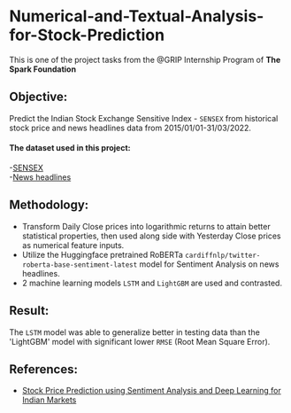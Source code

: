 # Numerical-and-Textual-Analysis-for-Stock-Prediction
This is one of the project tasks from the @GRIP Internship Program of **The Spark Foundation**

## Objective:
Predict the Indian Stock Exchange Sensitive Index - `SENSEX` from historical stock price and news headlines data from 2015/01/01-31/03/2022.  
#### The dataset used in this project:  
-[SENSEX](https://www.bing.com/search?q=sensex+yahoo+finance&aqs=edge.1.0j69i59j0l6j69i64.4119j0j1&FORM=ANAB01&PC=EDGEDBB)  
-[News headlines](https://bit.ly/36fFPI6)

## Methodology:
- Transform Daily Close prices into logarithmic returns to attain better statistical properties, then used along side with Yesterday Close prices as numerical feature inputs.
- Utilize the Huggingface pretrained RoBERTa `cardiffnlp/twitter-roberta-base-sentiment-latest` model for Sentiment Analysis on news headlines.
- 2 machine learning models `LSTM` and `LightGBM` are used and contrasted.  

## Result:
The `LSTM` model was able to generalize better in testing data than the 'LightGBM' model with significant lower `RMSE` (Root Mean Square Error).  

## References:
- [Stock Price Prediction using Sentiment Analysis and Deep Learning for Indian Markets](https://arxiv.org/abs/2204.05783) 

